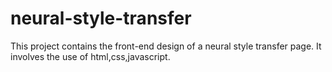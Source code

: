 # neural-style-transfer
This project contains the front-end design of a neural style transfer page. It involves the use of html,css,javascript.
